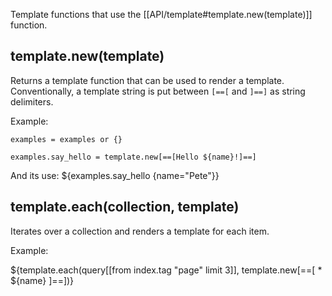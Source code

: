 Template functions that use the [[API/template#template.new(template)]] function.

## template.new(template)
Returns a template function that can be used to render a template. Conventionally, a template string is put between `[==[` and `]==]` as string delimiters.

Example:

```space-lua
examples = examples or {}

examples.say_hello = template.new[==[Hello ${name}!]==]
```

And its use: ${examples.say_hello {name="Pete"}}

## template.each(collection, template)
Iterates over a collection and renders a template for each item.

Example:

${template.each(query[[from index.tag "page" limit 3]], template.new[==[
    * ${name}
]==])}
